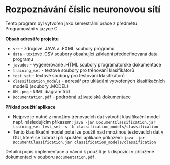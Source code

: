 # Rozpoznávání číslic neuronovou sítí
Tento program byl vytvořen jako semestrální práce z předmětu Programování v jazyce C.

**Obsah adresáře projektu**

* `src` - zdrojové .JAVA a .FXML soubory programu
* `data` - textové .CSV soubory obsahující základní předdefinovaná data programu
* `javadoc` - vygenerované .HTML soubory programátorské dokumentace
* `training_set` - textové soubory pro trénování klasifikátorů
* `test_set` - textové soubory pro testování klasifikátorů
* `classification_models` - adresář pro ukládání vytvořených klasifikačních modelů (soubory .MODEL)
* `UML.png` - UML diagram tříd
* `Documentation.pdf` - podrobná uživatelská dokumentace

**Příklad použití aplikace**

* Nejprve je nutné z množiny trénovacích dat vytvořit klasifikační model např. následujícím příkazem:
`java -jar DocumentClassification.jar training_set test_set -s -b classification_models/classification`
* Tento klasifikační model poté lze použít nad množinou testovacích dat v GUI, které se zobrazí při spuštění aplikace příkazem:
`java -jar DocumentClassification.jar classification_models/classification`

Detailní popis implementace a návod k použití je k dispozici v přiložené dokumentaci v souboru `Documentation.pdf`.